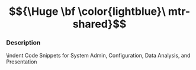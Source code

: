 # $${\Huge \bf \color{lightblue}\ mtr-shared}$$

### Description 

\indent Code Snippets for System Admin, Configuration, Data Analysis, and Presentation
